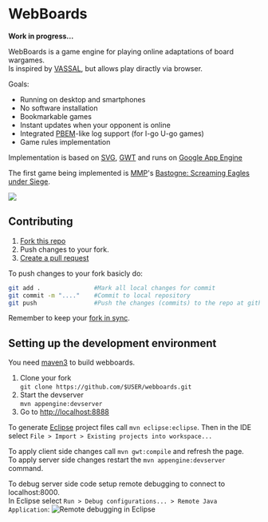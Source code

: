 WebBoards
=========

<b>Work in progress...</b>

WebBoards is a game engine for playing online adaptations of board wargames.  
Is inspired by [VASSAL](http://www.vassalengine.org/), but allows play diractly via browser.

Goals:
  * Running on desktop and smartphones
  * No software installation 
  * Bookmarkable games
  * Instant updates when your opponent is online
  * Integrated [PBEM](http://en.wikipedia.org/wiki/Play-by-mail_game)-like log support (for I-go U-go games)
  * Game rules implementation

Implementation is based on [SVG](http://en.wikipedia.org/wiki/Scalable_Vector_Graphics), 
[GWT](https://developers.google.com/web-toolkit/) and runs on 
[Google App Engine](https://developers.google.com/appengine/)

The first game being implemented is [MMP](http://www.multimanpublishing.com/Products/tabid/58/ProductID/69/Default.aspx)'s
[Bastogne: Screaming Eagles under Siege](http://boardgamegeek.com/boardgame/35669/bastogne-screaming-eagles-under-siege).

![](https://raw.github.com/wiki/rzymek/webboards/img/screenshot.png)

Contributing
-------------

1. [Fork this repo](https://help.github.com/articles/fork-a-repo)  
2. Push changes to your fork. 
3. [Create a pull request](https://help.github.com/articles/creating-a-pull-request)

To push changes to your fork basicly do:
```bash
git add .               #Mark all local changes for commit
git commit -m "...."    #Commit to local repository
git push                #Push the changes (commits) to the repo at github
```

Remember to keep your [fork in sync](https://help.github.com/articles/syncing-a-fork).

Setting up the development environment 
---------------------------------

You need [maven3](http://maven.apache.org/download.cgi) to build webboards.

1. Clone your fork  
   `git clone https://github.com/$USER/webboards.git`     
2. Start the devserver  
   `mvn appengine:devserver`  
3. Go to [http://localhost:8888](http://localhost:8888)  

To generate [Eclipse](http://www.eclipse.org/downloads/) project files call `mvn eclipse:eclipse`.
Then in the IDE select `File > Import > Existing projects into workspace...`

To apply client side changes call `mvn gwt:compile` and refresh the page.  
To apply server side changes restart the `mvn appengine:devserver` command.

To debug server side code setup remote debugging to connect to localhost:8000.  
In Eclipse select `Run > Debug configurations... > Remote Java Application`:
![Remote debugging in Eclipse](https://raw.github.com/wiki/rzymek/webboards/img/remote-dbg.png)
